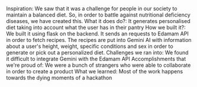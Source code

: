 Inspiration: We saw that it was a challenge for people in our society to maintain a balanced diet. So, in order to battle against nutritional deficiency diseases, we have created this.
What it does do?: It generates personalised diet taking into account what the user has in their pantry
How we built it?: We built it using flask on the backend. It sends an requests to Edamam API in order to fetch recipes. The recipes are put into Gemini AI with information about a user's height, weight, specific conditions and sex in order to generate or pick out a personalized diet.
Challenges we ran into: We found it difficult to integrate Gemini with the Edamam API
Accomplishments that we're proud of:  We were a bunch of strangers who were able to collaborate in order to create a product
What we learned: Most of the work happens towards the dying moments of a hackathon
